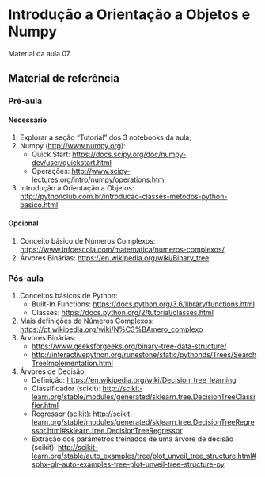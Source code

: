 # Introdução a Orientação a Objetos e Numpy
Material da aula 07.

## Material de referência

### Pré-aula

#### Necessário
1. Explorar a seção “Tutorial” dos 3 notebooks da aula;
2. Numpy (http://www.numpy.org):
   - Quick Start: https://docs.scipy.org/doc/numpy-dev/user/quickstart.html
   - Operações: http://www.scipy-lectures.org/intro/numpy/operations.html
3. Introdução à Orientação a Objetos: http://pythonclub.com.br/introducao-classes-metodos-python-basico.html

#### Opcional
1. Conceito básico de Números Complexos: https://www.infoescola.com/matematica/numeros-complexos/
2. Árvores Binárias: https://en.wikipedia.org/wiki/Binary_tree

### Pós-aula
1. Conceitos básicos de Python:
   - Built-In Functions:  https://docs.python.org/3.6/library/functions.html
   - Classes: https://docs.python.org/2/tutorial/classes.html
2. Mais definições de Números Complexos: https://pt.wikipedia.org/wiki/N%C3%BAmero_complexo
3. Árvores Binárias:
   - https://www.geeksforgeeks.org/binary-tree-data-structure/
   - http://interactivepython.org/runestone/static/pythonds/Trees/SearchTreeImplementation.html
4. Árvores de Decisão:
   - Definição: https://en.wikipedia.org/wiki/Decision_tree_learning
   - Classificador (scikit): http://scikit-learn.org/stable/modules/generated/sklearn.tree.DecisionTreeClassifier.html
   - Regressor (scikit): http://scikit-learn.org/stable/modules/generated/sklearn.tree.DecisionTreeRegressor.html#sklearn.tree.DecisionTreeRegressor
   - Extração dos parâmetros treinados de uma árvore de decisão (scikit): http://scikit-learn.org/stable/auto_examples/tree/plot_unveil_tree_structure.html#sphx-glr-auto-examples-tree-plot-unveil-tree-structure-py

